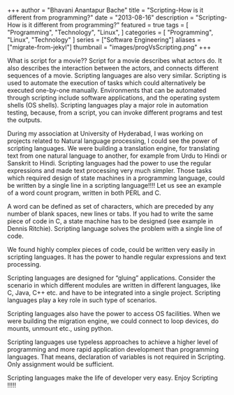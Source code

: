 +++
author = "Bhavani Anantapur Bache"
title = "Scripting-How is it different from programming?"
date = "2013-08-16"
description = "Scripting-How is it different from programming?"
featured = true
tags = [
    "Programming",
    "Technology",
    "Linux",
]
categories = [
    "Programming",
    "Linux",
    "Technology"
]
series = ["Software Engineering"]
aliases = ["migrate-from-jekyl"]
thumbnail = "images/progVsScripting.png"
+++

What is script for a movie?? Script for a movie describes what actors do. It also describes the interaction between the actors, and connects different sequences of a movie. Scripting languages are also very similar. Scripting is used to automate the execution of tasks which could alternatively be executed one-by-one manually. Environments that can be automated through scripting include software applications, and the operating system shells (OS shells). Scripting languages play a major role in automation testing, because, from a script, you can invoke different programs and test the outputs.

During my association at University of Hyderabad, I was working on projects related to Natural language processing, I could see the power of scripting languages. We were building a translation engine, for translating text from one natural language to another, for example from Urdu to Hindi or Sanskrit to Hindi. Scripting languages had the power to use the regular expressions and made text processing very much simpler. Those tasks which required design of state machines in a programming language, could be written by a single line in a scripting language!!!! Let us see an example of a word count program, written in both PERL and C.

A word can be defined as set of characters, which are preceded by any number of blank spaces, new lines or tabs. If you had to write the same piece of code in C, a state machine has to be designed (see example in Dennis Ritchie). Scripting language solves the problem with a single line of code.

We found highly complex pieces of code, could be written very easily in scripting languages. It has the power to handle regular expressions and text processing.

Scripting languages are designed for “gluing” applications. Consider the scenario in which different  modules are written in different languages, like C, Java, C++ etc. and have to be integrated into a single project. Scripting languages play a key role in such type of scenarios.

Scripting languages also have the power to access OS facilities. When we were building the migration engine, we could connect to loop devices, do mounts, unmount etc., using python.

Scripting languages use typeless approaches to achieve a higher level of programming and more rapid application development than programming languages.  That means, declaration of variables is not required in Scripting. Only assignment would be sufficient.

Scripting languages make the life of developer very easy. Enjoy Scripting !!!!!